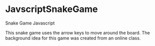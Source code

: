 # JavscriptSnakeGame
Snake Game Javascript

This snake game uses the arrow keys to move around the board.
The background idea for this game was created from an online class. 

